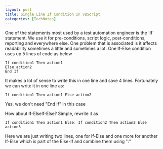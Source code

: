 ```yaml
---
layout: post
title: Single Line If Condition In VBScript
categories: [TechNotes]
---
```


One of the statements most used by a test automation engineer is the 'If' statement. We use
it for pre-conditions, script logic, post-conditions, reporting and everywhere else. One
problem that is associated is it affects readability sometimes a little and sometimes a lot.
One If-Else condition uses up 5 lines of code as below

    If condition1 Then action1
    Else action2
    End If

It makes a lot of sense to write this in one line and save 4 lines. Fortunately we can write
it in one line as:

    If condition1 Then action1 Else action2

Yes, we don't need "End If" in this case

How about If-ElseIf-Else? Simple, rewrite it as

    If condition1 Then action1 Else: If condition2 Then action2 Else action3

Here we are just writing two lines, one for If-Else and one more for another If-Else which
is part of the Else-If and combine them using ":"
